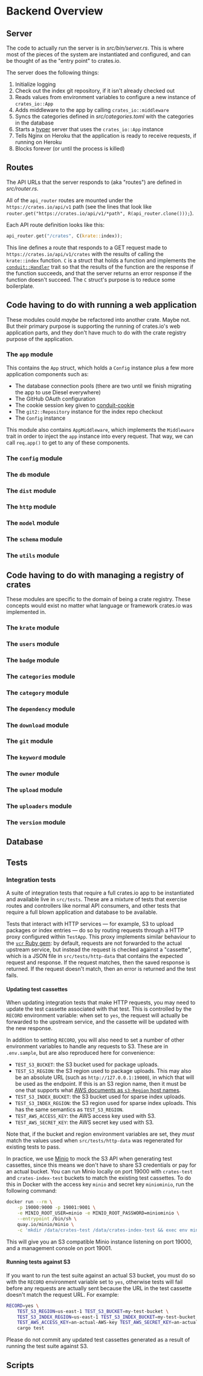 # Backend Overview

## Server

The code to actually run the server is in _src/bin/server.rs_. This is where most of the pieces of
the system are instantiated and configured, and can be thought of as the "entry point" to crates.io.

The server does the following things:

1. Initialize logging
2. Check out the index git repository, if it isn't already checked out
3. Reads values from environment variables to configure a new instance of `crates_io::App`
4. Adds middleware to the app by calling `crates_io::middleware`
5. Syncs the categories defined in _src/categories.toml_ with the categories in the database
6. Starts a [hyper] server that uses the `crates_io::App` instance
7. Tells Nginx on Heroku that the application is ready to receive requests, if running on Heroku
8. Blocks forever (or until the process is killed)

[hyper]: https://crates.io/crates/hyper

## Routes

The API URLs that the server responds to (aka "routes") are defined in
_src/router.rs_.

All of the `api_router` routes are mounted under the `https://crates.io/api/v1` path (see the
lines that look like `router.get("https://crates.io/api/v1/*path", R(api_router.clone()));`).

Each API route definition looks like this:

```rust
api_router.get("/crates", C(krate::index));
```

This line defines a route that responds to a GET request made to
`https://crates.io/api/v1/crates` with the results of calling the `krate::index` function. `C`
is a struct that holds a function and implements the [`conduit::Handler`][]
trait so that the results of the function are the response if the function
succeeds, and that the server returns an error response if the function doesn't
succeed. The `C` struct's purpose is to reduce some boilerplate.

[`conduit::Handler`]: https://docs.rs/conduit/0.8.1/conduit/trait.Handler.html

## Code having to do with running a web application

These modules could _maybe_ be refactored into another crate. Maybe not. But their primary purpose
is supporting the running of crates.io's web application parts, and they don't have much to do with
the crate registry purpose of the application.

### The `app` module

This contains the `App` struct, which holds a `Config` instance plus a few more application
components such as:

- The database connection pools (there are two until we finish migrating the app to use Diesel
  everywhere)
- The GitHub OAuth configuration
- The cookie session key given to [conduit-cookie][]
- The `git2::Repository` instance for the index repo checkout
- The `Config` instance

This module also contains `AppMiddleware`, which implements the `Middleware` trait in order to
inject the `app` instance into every request. That way, we can call `req.app()` to get to any of
these components.

[conduit-cookie]: https://crates.io/crates/conduit-cookie

### The `config` module

### The `db` module

### The `dist` module

### The `http` module

### The `model` module

### The `schema` module

### The `utils` module

## Code having to do with managing a registry of crates

These modules are specific to the domain of being a crate registry. These concepts would exist no
matter what language or framework crates.io was implemented in.

### The `krate` module

### The `users` module

### The `badge` module

### The `categories` module

### The `category` module

### The `dependency` module

### The `download` module

### The `git` module

### The `keyword` module

### The `owner` module

### The `upload` module

### The `uploaders` module

### The `version` module

## Database

## Tests

### Integration tests

A suite of integration tests that require a full crates.io app to be
instantiated and available live in `src/tests`. These are a mixture of tests
that exercise routes and controllers like normal API consumers, and other tests
that require a full blown application and database to be available.

Tests that interact with HTTP services — for example, S3 to upload packages or
index entries — do so by routing requests through a HTTP proxy configured within
`TestApp`. This proxy implements similar behaviour to the [`vcr` Ruby
gem](https://github.com/vcr/vcr): by default, requests are not forwarded to the
actual upstream service, but instead the request is checked against a
"cassette", which is a JSON file in `src/tests/http-data` that contains the
expected request and response. If the request matches, then the saved response
is returned. If the request doesn't match, then an error is returned and the
test fails.

#### Updating test cassettes

When updating integration tests that make HTTP requests, you may need to update
the test cassette associated with that test. This is controlled by the `RECORD`
environment variable: when set to `yes`, the request will actually be forwarded
to the upstream service, and the cassette will be updated with the new response.

In addition to setting `RECORD`, you will also need to set a number of other
environment variables to handle any requests to S3. These are in `.env.sample`,
but are also reproduced here for convenience:

- `TEST_S3_BUCKET`: the S3 bucket used for package uploads.
- `TEST_S3_REGION`: the S3 region used to package uploads. This may also be an
  absolute URL (such as `http://127.0.0.1:19000`), in which that will be used as
  the endpoint. If this is an S3 region name, then it must be one that supports
  what [AWS documents as `s3-Region` host names][s3-region].
- `TEST_S3_INDEX_BUCKET`: the S3 bucket used for sparse index uploads.
- `TEST_S3_INDEX_REGION`: the S3 region used for sparse index uploads. This has
  the same semantics as `TEST_S3_REGION`.
- `TEST_AWS_ACCESS_KEY`: the AWS access key used with S3.
- `TEST_AWS_SECRET_KEY`: the AWS secret key used with S3.

Note that, if the bucket and region environment variables are set, they _must_
match the values used when `src/tests/http-data` was regenerated for existing
tests to pass.

In practice, we use [Minio](https://min.io/) to mock the S3 API when generating
test cassettes, since this means we don't have to share S3 credentials or pay
for an actual bucket. You can run Minio locally on port 19000 with `crates-test`
and `crates-index-test` buckets to match the existing test cassettes. To do this
in Docker with the access key `minio` and secret key `miniominio`, run the
following command:

```sh
docker run --rm \
    -p 19000:9000 -p 19001:9001 \
    -e MINIO_ROOT_USER=minio -e MINIO_ROOT_PASSWORD=miniominio \
    --entrypoint /bin/sh \
    quay.io/minio/minio \
    -c 'mkdir /data/crates-test /data/crates-index-test && exec env minio server /data --console-address :9001'
```

This will give you an S3 compatible Minio instance listening on port 19000, and
a management console on port 19001.

#### Running tests against S3

If you want to run the test suite against an actual S3 bucket, you must do so
with the `RECORD` environment variable set to `yes`, otherwise tests will fail
before any requests are actually sent because the URL in the test cassette
doesn't match the request URL. For example:

```sh
RECORD=yes \
    TEST_S3_REGION=us-east-1 TEST_S3_BUCKET=my-test-bucket \
    TEST_S3_INDEX_REGION=us-east-1 TEST_S3_INDEX_BUCKET=my-test-bucket \
    TEST_AWS_ACCESS_KEY=an-actual-AWS-key TEST_AWS_SECRET_KEY=an-actual-secret-key \
    cargo test
```

Please do not commit any updated test cassettes generated as a result of running
the test suite against S3.

## Scripts

[s3-region]: https://docs.aws.amazon.com/AmazonS3/latest/userguide/VirtualHosting.html#s3-dash-region
